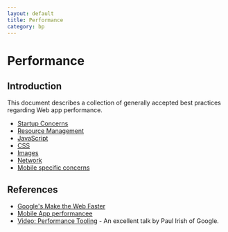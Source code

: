 ```yaml
---
layout: default
title: Performance
category: bp
---
```


# Performance

## Introduction

This document describes a collection of generally accepted best practices regarding Web app performance.

- [Startup Concerns](./startup.html)
- [Resource Management](./resources.html)
- [JavaScript](./javascript.html)
- [CSS](./css.html)
- [Images](./images.html)
- [Network](./network.html)
- [Mobile specific concerns](./mobile.html)


## References
- [Google's Make the Web Faster](https://developers.google.com/speed/?csw=1)
- [Mobile App performancee](http://mobile.smashingmagazine.com/2013/04/03/build-fast-loading-mobile-website/)
- [Video: Performance Tooling](https://www.youtube.com/watch?feature=player_embedded&v=HAqjyCH_LOE) - An excellent talk by Paul Irish of Google.

<!-- =====[ Keep all links inline.  It will make breaking up docs easier ]===== -->

